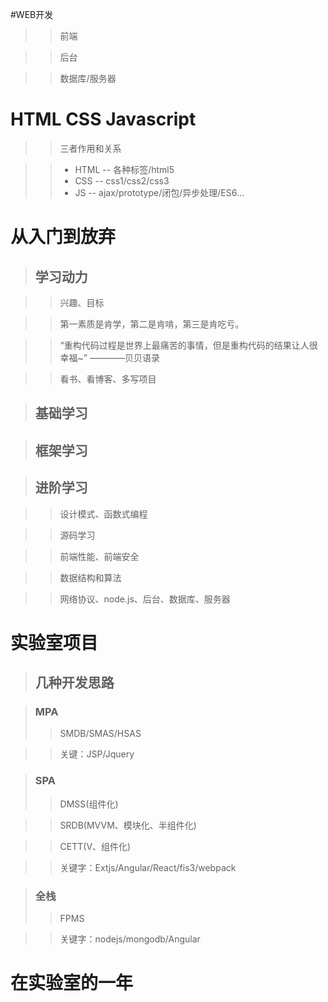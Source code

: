 #WEB开发

>>前端

>>后台

>>数据库/服务器


# HTML CSS Javascript

>>三者作用和关系

>>* HTML  -- 各种标签/html5
>>* CSS   -- css1/css2/css3
>>* JS    -- ajax/prototype/闭包/异步处理/ES6...


# 从入门到放弃

>## 学习动力

>>兴趣、目标

>>第一素质是肯学，第二是肯啃，第三是肯吃亏。

>>“重构代码过程是世界上最痛苦的事情，但是重构代码的结果让人很幸福~” ————贝贝语录

>>看书、看博客、多写项目

>## 基础学习

>## 框架学习

>## 进阶学习

>>设计模式、函数式编程

>>源码学习

>>前端性能、前端安全

>>数据结构和算法

>>网络协议、node.js、后台、数据库、服务器


# 实验室项目

>## 几种开发思路

>### MPA
>>SMDB/SMAS/HSAS

>>关键：JSP/Jquery

>### SPA
>>DMSS(组件化)

>>SRDB(MVVM、模块化、半组件化)

>>CETT(V、组件化)

>>关键字：Extjs/Angular/React/fis3/webpack

>### 全栈
>>FPMS

>>关键字：nodejs/mongodb/Angular


# 在实验室的一年
